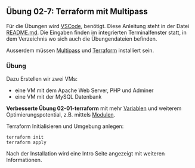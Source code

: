 ## Übung 02-7: Terraform mit Multipass

Für die Übungen wird [VSCode](https://code.visualstudio.com/), benötigt. Diese Anleitung steht in der Datei [README.md](README.md). Die Eingaben finden im integrierten Terminalfenster statt, in dem Verzeichnis wo sich auch die Übungendateien befinden.

Ausserdem müssen [Multipass](https://multipass.run/) und [Terraform](https://www.terraform.io/) installiert sein.

### Übung

Dazu Erstellen wir zwei VMs:
* eine VM mit dem Apache Web Server, PHP und Adminer
* eine VM mit der MySQL Datenbank

**Verbesserte Übung 02-01-terraform** mit mehr [Variablen](variables.tf) und weiterem Optimierungspotential, z.B. mittels [Modulen](main.tf).
    
Terraform Initialisieren und Umgebung anlegen:

    terraform init
    terraform apply
    
Nach der Installation wird eine Intro Seite angezeigt mit weiteren Informationen.       
